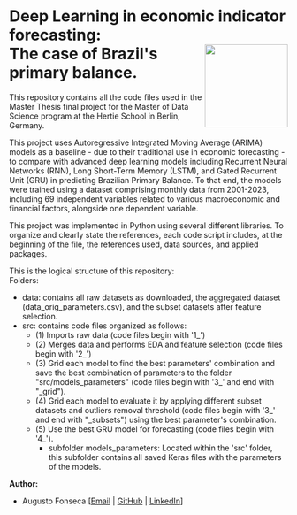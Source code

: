 # Deep Learning in economic indicator forecasting:<br> <img src="https://upload.wikimedia.org/wikipedia/commons/thumb/2/23/Hertie_School_of_Governance_logo.svg/1200px-Hertie_School_of_Governance_logo.svg.png" width="150px" align="right" /> The case of Brazil's primary balance. 

This repository contains all the code files used in the Master Thesis final project for the Master of Data Science program at the Hertie School in Berlin, Germany.

This project uses Autoregressive Integrated Moving Average (ARIMA) models as a baseline - due to their traditional use in economic forecasting - to compare with advanced deep learning models including Recurrent Neural Networks (RNN), Long Short-Term Memory (LSTM), and Gated Recurrent Unit (GRU) in predicting Brazilian Primary Balance. To that end, the models were trained using a dataset comprising monthly data from 2001-2023, including 69 independent variables related to various macroeconomic and financial factors, alongside one dependent variable.

This project was implemented in Python using several different libraries. To organize and clearly state the references, each code script includes, at the beginning of the file, the references used, data sources, and applied packages.

This is the logical structure of this repository:  
Folders:
- data: contains all raw datasets as downloaded, the aggregated dataset (data_orig_parameters.csv), and the subset datasets after feature selection.
- src: contains code files organized as follows:
    - (1) Imports raw data (code files begin with '1_')
    - (2) Merges data and performs EDA and feature selection (code files begin with '2_')
    - (3) Grid each model to find the best parameters' combination and save the best combination of parameters to the folder "src/models_parameters" (code files begin with '3_' and end with "_grid").
    - (4) Grid each model to evaluate it by applying different subset datasets and outliers removal threshold (code files begin with '3_' and end with "_subsets") using the best parameter's combination.
    - (5) Use the best GRU model for forecasting (code files begin with '4_').
      - subfolder models_parameters: Located within the 'src' folder, this subfolder contains all saved Keras files with the parameters of the models.

**Author:**
*   Augusto Fonseca [[Email](mailto:cesaraccf@gmail.com) | [GitHub](https://github.com/augustofonseca25) | [LinkedIn](https://www.linkedin.com/in/augustofonseca-brazil)]
